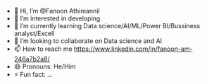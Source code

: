 - 👋 Hi, I’m @Fanoon Athimannil
- 👀 I’m interested in developing
- 🌱 I’m currently learning Data science/AI/ML/Power BI/Bussiness analyst/Excell
- 💞️ I’m looking to collaborate on Data science and AI
- 📫 How to reach me https://www.linkedin.com/in/fanoon-am-246a7b2a8/
- 😄 Pronouns: He/Him
- ⚡ Fun fact: ...

<!---
Fanoon-Athimannil/Fanoon-Athimannil is a ✨ special ✨ repository because its `README.md` (this file) appears on your GitHub profile.
You can click the Preview link to take a look at your changes.
--->

